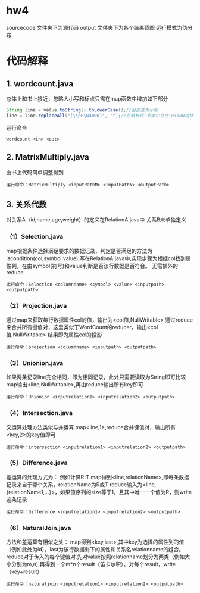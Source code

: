 # hw4
sourcecode 文件夹下为源代码
output 文件夹下为各个结果截图
运行模式为伪分布

# 代码解释

## 1. wordcount.java

总体上和书上接近，忽略大小写和标点只需在map函数中增加如下部分

```Java
String line = value.toString().toLowerCase();//全部变为小写
line = line.replaceAll("[\\pP\u3000]", "");//忽略标点(文本中存在\u3000这样一个全角非标点字符，也替换掉）
```

运行命令
```
wordcount <in> <out>
```

## 2. MatrixMultiply.java

由书上代码简单调整得到
```
运行命令：MatrixMultiply <inputPathM> <inputPathN> <outputPath>
```
## 3. 关系代数

对关系A（id,name,age,weight）的定义在RelationA.java中
关系B未单独定义

### （1）Selection.java

map根据条件选择满足要求的数据记录，判定是否满足的方法为iscondition(col,symbol,value),写在RelationA.java中,实现步骤为根据col找到属性列，在由symbol(符号)和value判断是否该行数据是否符合。
无需额外的reduce
```
运行命令：Selection <columnname> <symbol> <value> <inputpath> <outputpath>
```

### （2）Projection.java

通过map来获取每行数据属性col的值，输出为<col值,NullWritable>
通过reduce来合并所有键值对，这里类似于WordCount的reducer，输出<col值,NullWritable>
结果即为属性col的投影
```
运行命令：projection <columnname> <inputpath> <outputpath>
```
### （3）Unionion.java

如果两条记录line完全相同，即为相同记录，此处只需要读取为String即可比较
map输出<line,NullWritable>,再由reduce输出所有key即可
```
运行命令：Unionion <inputrelation1> <inputrelation2> <outputpath>
```
### （4）Intersection.java

交运算处理方法类似与并运算
map<line,1>,reduce合并键值对，输出所有<key,2>的key值即可
```
运行命令：intersection <inputrelation1> <inputrelation2> <outputpath>
```
### （5）Difference.java

差运算的处理方式为：
例如计算R-T
map得到<line,relationName>,即每条数据记录来自于哪个关系，relationName为R或T
reduce输入为<line,{relationName1,...}>，如果值序列的size等于1，且其中唯一一个值为R，则write这条记录
```
运行命令：Difference <inputrelation1> <inputrelation2> <outputpath>
```
### （6）NaturalJoin.java

方法和差运算有相似之处：
map得到<key,last>,其中key为选择的属性列的值（例如此处为id），last为该行数据剩下的属性和关系名relationname的组合。
reduce对于传入的每个键值对.先对value按照relationname划分为两类（例如大小分别为m,n),再得到一个m*n个result（笛卡尔积）。对每个result，write（key+result）
```
运行命令：naturaljoin <inputrelation1> <inputrelation2> <outputpath>
```
